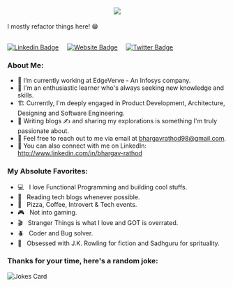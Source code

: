 <h1 align="center">
  <a href="https://git.io/typing-svg">
    <img src="https://readme-typing-svg.herokuapp.com/?lines=Hello,+There!+👋;This+is+Bhargav+Rathod;Nice+to+meet+you!&center=true&size=30">
  </a>
</h1>
I mostly refactor things here! 😁
<br/> <br/>

[![Linkedin Badge](https://img.shields.io/badge/-Bhargav_Rathod-blue?style=flat&logo=Linkedin&logoColor=white&link=https://www.linkedin.com/in/bhargav-rathod/)](https://www.linkedin.com/in/bhargav-rathod/) &nbsp;&nbsp;&nbsp;
[![Website Badge](https://img.shields.io/badge/-Bhargav's_Diary-pink?style=flat&logo=Google-Chrome&logoColor=white&link=https://bhargavsdiary.wordpress.com)](https://bhargavsdiary.wordpress.com) &nbsp;&nbsp;&nbsp;
[![Twitter Badge](https://img.shields.io/badge/-@bhargav__rathod-1ca0f1?style=flat&labelColor=1ca0f1&logo=twitter&logoColor=white&link=https://twitter.com/bhargav__rathod)](https://twitter.com/bhargav__rathod) &nbsp;&nbsp;&nbsp;

### About Me:
- 🔭 I’m currently working at EdgeVerve - An Infosys company.
- 🧠 I'm an enthusiastic learner who's always seeking new knowledge and skills.
- 🏗️ Currently, I'm deeply engaged in Product Development, Architecture, Designing and Software Engineering.
- 💞️ Writing blogs ✍️ and sharing my explorations is something I'm truly passionate about.
- 📧 Feel free to reach out to me via email at bhargavrathod98@gmail.com.
- 🔗 You can also connect with me on LinkedIn: http://www.linkedin.com/in/bhargav-rathod

### My Absolute Favorites:

- 💻 &nbsp; I love Functional Programming and building cool stuffs.
- 📰 &nbsp; Reading tech blogs whenever possible.
- 🍕 &nbsp; Pizza, Coffee, Introvert & Tech events.
- 🎮 &nbsp; Not into gaming.
- 🎬 &nbsp; Stranger Things is what I love and GOT is overrated.
- 🪲 &nbsp; Coder and Bug solver.
- 📕 &nbsp; Obsessed with J.K. Rowling for fiction and Sadhguru for sprituality.

### Thanks for your time, here's a random joke:

![Jokes Card](https://readme-jokes.vercel.app/api)

<!---
bhargav-rathod/bhargav-rathod is a ✨ special ✨ repository because its `README.md` (this file) appears on your GitHub profile.
You can click the Preview link to take a look at your changes.
--->
